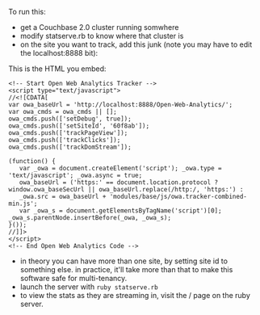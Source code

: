 To run this:

* get a Couchbase 2.0 cluster running somwhere
* modify statserve.rb to know where that cluster is
* on the site you want to track, add this junk (note you may have to edit the localhost:8888 bit):

This is the HTML you embed:

    <!-- Start Open Web Analytics Tracker -->
    <script type="text/javascript">
    //<![CDATA[
    var owa_baseUrl = 'http://localhost:8888/Open-Web-Analytics/';
    var owa_cmds = owa_cmds || [];
    owa_cmds.push(['setDebug', true]);
    owa_cmds.push(['setSiteId', '60f8ab']);
    owa_cmds.push(['trackPageView']);
    owa_cmds.push(['trackClicks']);
    owa_cmds.push(['trackDomStream']);

    (function() {
       var _owa = document.createElement('script'); _owa.type = 'text/javascript'; _owa.async = true;
       owa_baseUrl = ('https:' == document.location.protocol ? window.owa_baseSecUrl || owa_baseUrl.replace(/http:/, 'https:') :
       _owa.src = owa_baseUrl + 'modules/base/js/owa.tracker-combined-min.js';
       var _owa_s = document.getElementsByTagName('script')[0]; _owa_s.parentNode.insertBefore(_owa, _owa_s);
    }());
    //]]>
    </script>
    <!-- End Open Web Analytics Code -->

* in theory you can have more than one site, by setting site id to something else. in practice, it'll take more than that to make this software safe for multi-tenancy.
* launch the server with `ruby statserve.rb`
* to view the stats as they are streaming in, visit the / page on the ruby server.

